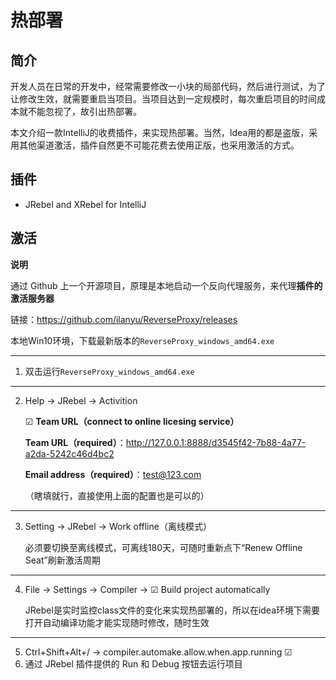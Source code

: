 # 热部署

## 简介

​	开发人员在日常的开发中，经常需要修改一小块的局部代码，然后进行测试，为了让修改生效，就需要重启当项目。当项目达到一定规模时，每次重启项目的时间成本就不能忽视了，故引出热部署。

​	本文介绍一款IntelliJ的收费插件，来实现热部署。当然，Idea用的都是盗版，采用其他渠道激活，插件自然更不可能花费去使用正版，也采用激活的方式。

## 插件

* JRebel and XRebel for IntelliJ

## 激活

**说明**

通过 Github 上一个开源项目，原理是本地启动一个反向代理服务，来代理**插件的激活服务器**



链接：https://github.com/ilanyu/ReverseProxy/releases

本地Win10环境，下载最新版本的`ReverseProxy_windows_amd64.exe`

---

1. 双击运行`ReverseProxy_windows_amd64.exe`

---

2. Help → JRebel → Activition

   ☑ **Team URL（connect to online licesing service）**

   **Team URL（required）**：http://127.0.0.1:8888/d3545f42-7b88-4a77-a2da-5242c46d4bc2

   **Email address（required）**：test@123.com

   （瞎填就行，直接使用上面的配置也是可以的）

---

3. Setting → JRebel → Work offline（离线模式）

   必须要切换至离线模式，可离线180天，可随时重新点下“Renew Offline Seat”刷新激活周期

---

4. File → Settings → Compiler → ☑ Build project automatically

   JRebel是实时监控class文件的变化来实现热部署的，所以在idea环境下需要打开自动编译功能才能实现随时修改，随时生效

---

5. Ctrl+Shift+Alt+/ → compiler.automake.allow.when.app.running ☑
6. 通过 JRebel 插件提供的 Run 和 Debug 按钮去运行项目


